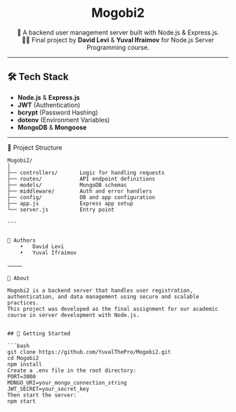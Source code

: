 <h1 align="center">Mogobi2</h1>
<p align="center">
  🚀 A backend user management server built with Node.js & Express.js.<br>
  🧑‍💻 Final project by <b>David Levi</b> & <b>Yuval Ifraimov</b> for Node.js Server Programming course.
</p>

---

## 🛠 Tech Stack

- **Node.js** & **Express.js**
- **JWT** (Authentication)
- **bcrypt** (Password Hashing)
- **dotenv** (Environment Variables)
- **MongoDB** & **Mongoose**

---

📁 Project Structure
```plaintext
Mogobi2/
│
├── controllers/       Logic for handling requests
├── routes/            API endpoint definitions
├── models/            MongoDB schemas
├── middleware/        Auth and error handlers
├── config/            DB and app configuration
├── app.js             Express app setup
└── server.js          Entry point

---


👥 Authors
	•	David Levi
	•	Yuval Ifraimov

⸻

📌 About

Mogobi2 is a backend server that handles user registration, authentication, and data management using secure and scalable practices.
This project was developed as the final assignment for our academic course in server development with Node.js.


## 🚀 Getting Started

```bash
git clone https://github.com/YuvalThePro/Mogobi2.git
cd Mogobi2
npm install
Create a .env file in the root directory:
PORT=3000
MONGO_URI=your_mongo_connection_string
JWT_SECRET=your_secret_key
Then start the server:
npm start
